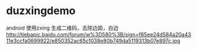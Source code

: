 # duzxingdemo
android 使用zxing 生成二维码，去除边距，白边
http://tiebapic.baidu.com/forum/w%3D580%3B/sign=f85ee24d584a20a4311e3ccfa0699922/e850352ac65c1038e80b749da5119313b07e897c.jpg
